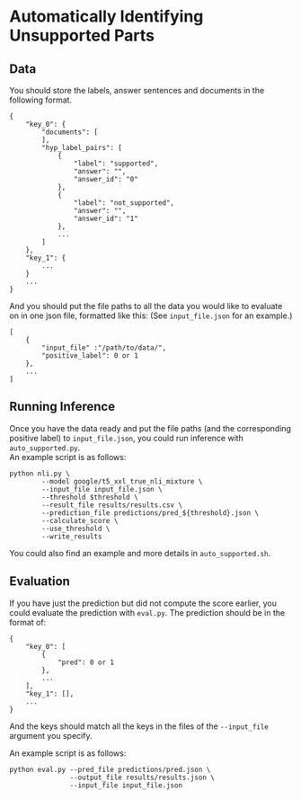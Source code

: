# Automatically Identifying Unsupported Parts

## Data 
You should store the labels, answer sentences and documents in the following format. 
```
{
    "key_0": {
        "documents": [
        ],
        "hyp_label_pairs": [
            {
                "label": "supported",
                "answer": "",
                "answer_id": "0"
            },
            {
                "label": "not_supported",
                "answer": "",
                "answer_id": "1"
            },
            ... 
        ]
    },
    "key_1": {
        ...
    }
    ...
}
```
And you should put the file paths to all the data you would like to evaluate on in one json file, formatted like this: (See `input_file.json` for an example.)
```
[  
    {
        "input_file" :"/path/to/data/",
        "positive_label": 0 or 1
    },
    ...
]
```


## Running Inference 
Once you have the data ready and put the file paths (and the corresponding positive label) to `input_file.json`, you could run inference with `auto_supported.py`.  
An example script is as follows:
```
python nli.py \
        --model google/t5_xxl_true_nli_mixture \
        --input_file input_file.json \
        --threshold $threshold \
        --result_file results/results.csv \
        --prediction_file predictions/pred_${threshold}.json \
        --calculate_score \
        --use_threshold \
        --write_results 
```
You could also find an example and more details in `auto_supported.sh`.

## Evaluation
If you have just the prediction but did not compute the score earlier, you could evaluate the prediction with `eval.py`. The prediction should be in the format of: 
```
{
    "key_0": [
        {
            "pred": 0 or 1
        },
        ...
    ],
    "key_1": [], 
    ...
}
```
And the keys should match all the keys in the files of the `--input_file` argument you specify.

An example script is as follows:
```
python eval.py --pred_file predictions/pred.json \
               --output_file results/results.json \
               --input_file input_file.json
```

